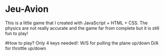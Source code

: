# Jeu-Avion
 This is a little game that I created with JavaScript + HTML + CSS. The physics are not really accurate and the game far from complete but it is still fun to play!

#How to play?
Only 4 keys needed!:
W/S for pulling the plane up/down
D/A for throttle up/down


